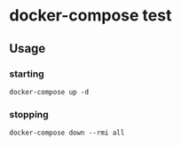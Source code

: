 # docker-compose test
## Usage
### starting
```shell
docker-compose up -d
```
### stopping
```shell
docker-compose down --rmi all
```
